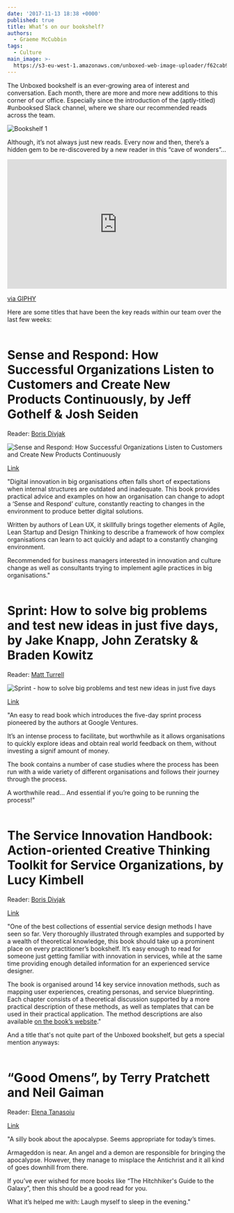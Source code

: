 ```yaml
---
date: '2017-11-13 18:38 +0000'
published: true
title: What’s on our bookshelf?
authors:
  - Graeme McCubbin
tags:
  - Culture
main_image: >-
  https://s3-eu-west-1.amazonaws.com/unboxed-web-image-uploader/f62cab91968c5f6ac63d603f0bb56892.png
---
```

The Unboxed bookshelf is an ever-growing area of interest and conversation. Each month, there are more and more new additions to this corner of our office. Especially since the introduction of the (aptly-titled) #unbooksed Slack channel, where we share our recommended reads across the team.<br/>

![Bookshelf 1](https://s3-eu-west-1.amazonaws.com/unboxed-web-image-uploader/f62cab91968c5f6ac63d603f0bb56892.png)

Although, it’s not always just new reads. Every now and then, there’s a hidden gem to be re-discovered by a new reader in this “cave of wonders”...<br/>

<div style="width:100%;height:0;padding-bottom:59%;position:relative;"><iframe src="https://giphy.com/embed/yAqbVML9ETAgE" width="100%" height="100%" style="position:absolute" frameBorder="0" class="giphy-embed" allowFullScreen></iframe></div><p><a href="https://giphy.com/gifs/vhs-yAqbVML9ETAgE">via GIPHY</a></p>

Here are some titles that have been the key reads within our team over the last few weeks:<br/>
<br/>

# Sense and Respond: How Successful Organizations Listen to Customers and Create New Products Continuously, by Jeff Gothelf & Josh Seiden

Reader: [Boris Divjak](https://unboxed.co/people#boris-divjak)<br/>

![Sense and Respond: How Successful Organizations Listen to Customers and Create New Products Continuously](https://s3-eu-west-1.amazonaws.com/unboxed-web-image-uploader/e92a80c36de684a339eaf22e761098b3.png)

[Link](https://www.amazon.co.uk/Sense-Respond-Successful-Organizations-Continuously/dp/1633691888/ref=sr_1_1?s=books&ie=UTF8&qid=1504515635&sr=1-1&keywords=sense+and+respond)<br/>

"Digital innovation in big organisations often falls short of expectations when internal structures are outdated and inadequate. This book provides practical advice and examples on how an organisation can change to adopt a ‘Sense and Respond’ culture, constantly reacting to changes in the environment to produce better digital solutions.<br/>

Written by authors of Lean UX, it skillfully brings together elements of Agile, Lean Startup and Design Thinking to describe a framework of how complex organisations can learn to act quickly and adapt to a constantly changing environment.<br/>

Recommended for business managers interested in innovation and culture change as well as consultants trying to implement agile practices in big organisations."<br/>
<br/>


# Sprint: How to solve big problems and test new ideas in just five days, by Jake Knapp, John Zeratsky & Braden Kowitz

Reader: [Matt Turrell](https://unboxed.co/people#matt-turrell)<br/>

![Sprint - how to solve big problems and test new ideas in just five days](https://s3-eu-west-1.amazonaws.com/unboxed-web-image-uploader/e2acf7d1e9e29872f8126847c2f16b7e.png)

[Link](https://www.amazon.co.uk/Sprint-Solve-Problems-Test-Ideas/dp/0593076117/ref=sr_1_1?ie=UTF8&qid=1502809053&sr=8-1&keywords=Sprint)<br/>

"An easy to read book which introduces the five-day sprint process pioneered by the authors at Google Ventures.<br/>

It’s an intense process to facilitate, but worthwhile as it allows organisations to quickly explore ideas and obtain real world feedback on them, without investing a signif amount of money.<br/>

The book contains a number of case studies where the process has been run with a wide variety of different organisations and follows their journey through the process.<br/>

A worthwhile read… And essential if you’re going to be running the process!"<br/>
<br/>


# The Service Innovation Handbook: Action-oriented Creative Thinking Toolkit for Service Organizations, by Lucy Kimbell

Reader: [Boris Divjak](https://unboxed.co/people#boris-divjak)<br/>

[Link](https://www.amazon.co.uk/Service-Innovation-Handbook-Action-oriented-Organizations/dp/9063693532/ref=sr_1_1?ie=UTF8&qid=1504517846&sr=8-1&keywords=handbook+service+innovation)<br/>

"One of the best collections of essential service design methods I have seen so far. Very thoroughly illustrated through examples and supported by a wealth of theoretical knowledge, this book should take up a prominent place on every practitioner’s bookshelf. It’s easy enough to read for someone just getting familiar with innovation in services, while at the same time providing enough detailed information for an experienced service designer.<br/>

The book is organised around 14 key service innovation methods, such as mapping user experiences, creating personas, and service blueprinting. Each chapter consists of a theoretical discussion supported by a more practical description of these methods, as well as templates that can be used in their practical application. The method descriptions are also available [on the book’s website](https://serviceinnovationhandbook.org/methods/)."<br/>

And a title that's not quite part of the Unboxed bookshelf, but gets a special mention anyways:<br/>
<br/>

# “Good Omens”, by Terry Pratchett and Neil Gaiman

Reader: [Elena Tanasoiu](https://unboxed.co/people#elena-tanasoiu)<br/>

[Link](https://www.goodreads.com/book/show/12067.Good_Omens)<br/>

"A silly book about the apocalypse. Seems appropriate for today’s times.<br/>

Armageddon is near. An angel and a demon are responsible for bringing the apocalypse. However, they manage to misplace the Antichrist and it all kind of goes downhill from there.<br/>

If you’ve ever wished for more books like “The Hitchhiker's Guide to the Galaxy”, then this should be a good read for you.<br/>

What it’s helped me with: Laugh myself to sleep in the evening."<br/>











